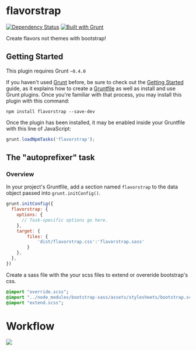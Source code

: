 # flavorstrap
[![Dependency Status](https://david-dm.org/fassetar/flavorstrap.svg)](https://david-dm.org/fassetar/flavorstrap)
[![Built with Grunt](https://cdn.gruntjs.com/builtwith.png)](http://gruntjs.com/)

Create flavors not themes with bootstrap!

## Getting Started
This plugin requires Grunt `~0.4.0`

If you haven't used [Grunt](http://gruntjs.com/) before, be sure to check out the [Getting Started](http://gruntjs.com/getting-started) guide, as it explains how to create a [Gruntfile](http://gruntjs.com/sample-gruntfile) as well as install and use Grunt plugins. Once you're familiar with that process, you may install this plugin with this command:

```shell
npm install flavorstrap --save-dev
```

Once the plugin has been installed, it may be enabled inside your Gruntfile with this line of JavaScript:

```js
grunt.loadNpmTasks('flavorstrap');
```

## The "autoprefixer" task

### Overview
In your project's Gruntfile, add a section named `flavorstrap` to the data object passed into `grunt.initConfig()`.

```js
grunt.initConfig({
  flavorstrap: {
    options: {
      // Task-specific options go here.
    },
    target: {
		files: {
			'dist/flavorstrap.css':'flavorstrap.sass'
		}
    },
  },
})
```

Create a sass file with the your scss files to extend or overeride bootstrap's css.

```flavorstrap.sass
@import "override.scss";
@import "../node_modules/bootstrap-sass/assets/stylesheets/bootstrap.scss"
@import "extend.scss";
```

# Workflow

<img src="https://docs.google.com/drawings/d/1N-ve67CCCUi9YOIZipHALPWvmOc2mHh1oyIkshWAenw/pub?w=960&amp;h=720">
